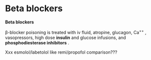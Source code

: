 ---
---
# Beta blockers

**Beta blockers**

β-blocker poisoning is treated with iv fluid, atropine, glucagon,
Ca<sup>++</sup> , vasopressors, high dose **insulin** and glucose
infusions, and **phosphodiesterase inhibitors** .

Xxx esmolol/labetolol like remi/propofol comparison???
